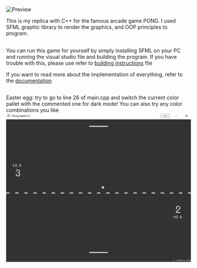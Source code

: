 # 
![Preview](https://github.com/urnotnagy/PONG/blob/main/Preview/gif%20preview.gif)

This is my replica with C++ for the famous arcade game PONG. I used SFML graphic library to render the graphics, and OOP principles to program.

##
You can run this game for yourself by simply installing SFML on your PC and running the visual studio file and building the program.
If you have trouble with this, please use refer to [building instructions](https://github.com/urnotnagy/PONG/blob/main/Building%20instructions%20for%20PONG.pdf) file

If you want to read more about the implementation of everything, refer to the [documentation](https://github.com/urnotnagy/PONG/blob/main/PONG%20DOCUMENTATION.pdf)

## 
Easter egg: try to go to line 26 of main.cpp and switch the current color pallet with the commented one for dark mode!
You can also try any color combinations you like 
![dark mode](https://github.com/urnotnagy/PONG/blob/main/Preview/darkmode.PNG)
